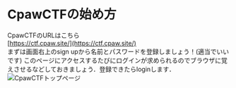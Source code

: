# CpawCTFの始め方
CpawCTFのURLはこちら  
[https://ctf.cpaw.site/](https://ctf.cpaw.site/)    
まずは画面右上のsign upから名前とパスワードを登録しましょう！(適当でいいです)
このページにアクセスするたびにログインが求められるのでブラウザに覚えさせるなどしておきましょう．登録できたらloginします．    
![CpawCTFトップページ](https://user-images.githubusercontent.com/64766627/165461148-df9f3470-deb9-4343-8bb8-6745b685ee92.png)
